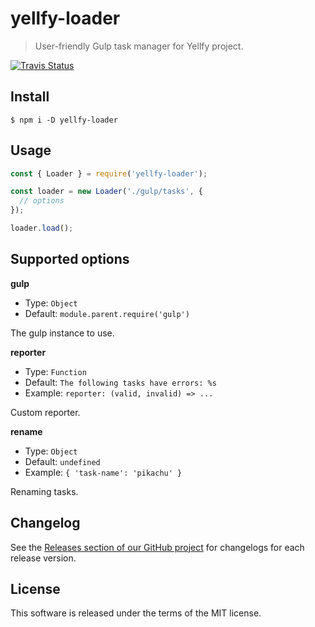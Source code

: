 # yellfy-loader

> User-friendly Gulp task manager for Yellfy project.

[![Travis Status](https://travis-ci.org/mrmlnc/yellfy-loader.svg?branch=master)](https://travis-ci.org/mrmlnc/yellfy-loader)

## Install

```shell
$ npm i -D yellfy-loader
```

## Usage

```js
const { Loader } = require('yellfy-loader');

const loader = new Loader('./gulp/tasks', {
  // options
});

loader.load();
```

## Supported options

**gulp**

  * Type: `Object`
  * Default: `module.parent.require('gulp')`

The gulp instance to use.

**reporter**

  * Type: `Function`
  * Default: `The following tasks have errors: %s`
  * Example: `reporter: (valid, invalid) => ...`

Custom reporter.

**rename**

  * Type: `Object`
  * Default: `undefined`
  * Example: `{ 'task-name': 'pikachu' }`

Renaming tasks.

## Changelog

See the [Releases section of our GitHub project](https://github.com/mrmlnc/yellfy-loader/releases) for changelogs for each release version.

## License

This software is released under the terms of the MIT license.
